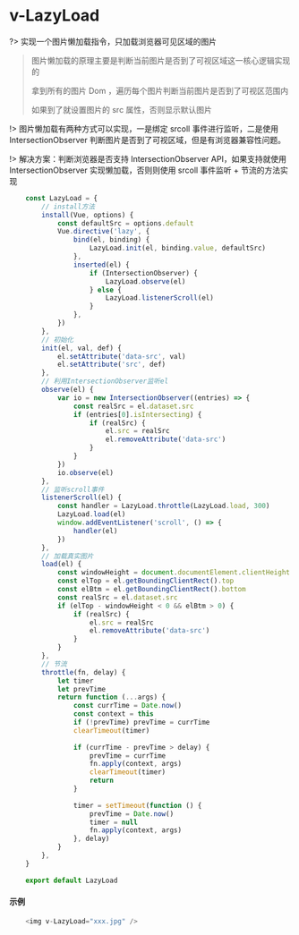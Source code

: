 # v-LazyLoad

?> 实现一个图片懒加载指令，只加载浏览器可见区域的图片

> 图片懒加载的原理主要是判断当前图片是否到了可视区域这一核心逻辑实现的
> 
> 拿到所有的图片 Dom ，遍历每个图片判断当前图片是否到了可视区范围内
>
> 如果到了就设置图片的 src 属性，否则显示默认图片

!> 图片懒加载有两种方式可以实现，一是绑定 srcoll 事件进行监听，二是使用 IntersectionObserver 判断图片是否到了可视区域，但是有浏览器兼容性问题。

!> 解决方案：判断浏览器是否支持 IntersectionObserver API，如果支持就使用 IntersectionObserver 实现懒加载，否则则使用 srcoll 事件监听 + 节流的方法实现

```js
	const LazyLoad = {
		// install方法
		install(Vue, options) {
			const defaultSrc = options.default
			Vue.directive('lazy', {
				bind(el, binding) {
					LazyLoad.init(el, binding.value, defaultSrc)
				},
				inserted(el) {
					if (IntersectionObserver) {
						LazyLoad.observe(el)
					} else {
						LazyLoad.listenerScroll(el)
					}
				},
			})
		},
		// 初始化
		init(el, val, def) {
			el.setAttribute('data-src', val)
			el.setAttribute('src', def)
		},
		// 利用IntersectionObserver监听el
		observe(el) {
			var io = new IntersectionObserver((entries) => {
				const realSrc = el.dataset.src
				if (entries[0].isIntersecting) {
					if (realSrc) {
						el.src = realSrc
						el.removeAttribute('data-src')
					}
				}
			})
			io.observe(el)
		},
		// 监听scroll事件
		listenerScroll(el) {
			const handler = LazyLoad.throttle(LazyLoad.load, 300)
			LazyLoad.load(el)
			window.addEventListener('scroll', () => {
				handler(el)
			})
		},
		// 加载真实图片
		load(el) {
			const windowHeight = document.documentElement.clientHeight
			const elTop = el.getBoundingClientRect().top
			const elBtm = el.getBoundingClientRect().bottom
			const realSrc = el.dataset.src
			if (elTop - windowHeight < 0 && elBtm > 0) {
				if (realSrc) {
					el.src = realSrc
					el.removeAttribute('data-src')
				}
			}
		},
		// 节流
		throttle(fn, delay) {
			let timer
			let prevTime
			return function (...args) {
				const currTime = Date.now()
				const context = this
				if (!prevTime) prevTime = currTime
				clearTimeout(timer)
			
				if (currTime - prevTime > delay) {
					prevTime = currTime
					fn.apply(context, args)
					clearTimeout(timer)
					return
				}
			
				timer = setTimeout(function () {
					prevTime = Date.now()
					timer = null
					fn.apply(context, args)
				}, delay)
			}
		},
	}
	
	export default LazyLoad
```

#### 示例

```js
	<img v-LazyLoad="xxx.jpg" />
```